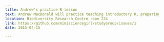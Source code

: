 ```yaml
---
title: Andrew's practice R lesson
text: Andrew MacDonald will practice teaching introductory R, preparing for a SWC workshop at SFU
location: Biodiversity Research Centre room 224
link: https://github.com/minisciencegirl/studyGroup/issues/1
date: 2015-04-15

---
```


